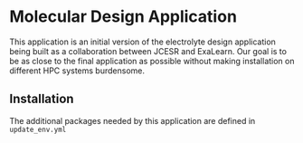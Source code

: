 # Molecular Design Application

This application is an initial version of the electrolyte design application
being built as a collaboration between JCESR and ExaLearn. 
Our goal is to be as close to the final application as possible 
without making installation on different HPC systems burdensome.

## Installation

The additional packages needed by this application are defined in `update_env.yml`


